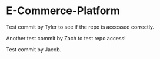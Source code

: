 # E-Commerce-Platform

Test commit by Tyler to see if the repo is accessed correctly.

Another test commit by Zach to test repo access!

Test commit by Jacob.

